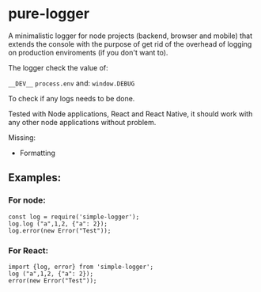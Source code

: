 # pure-logger

A minimalistic logger for node projects (backend, browser and mobile) that extends the console with the purpose of get rid of the overhead of logging on production enviroments (if you don't want to).

The logger check the value of: 

`__DEV__` 
`process.env`
and:
`window.DEBUG`

To check if any logs needs to be done.

Tested with Node applications, React and React Native, it should work with any other node applications without problem.

Missing:

- Formatting


## Examples:

### For node:


```
const log = require('simple-logger');
log.log ("a",1,2, {"a": 2});
log.error(new Error("Test"));
```

### For React:


```
import {log, error} from 'simple-logger';
log ("a",1,2, {"a": 2});
error(new Error("Test"));
```